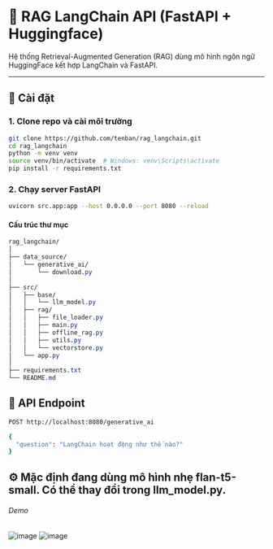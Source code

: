 # 🧠 RAG LangChain API (FastAPI + Huggingface)

Hệ thống Retrieval-Augmented Generation (RAG) dùng mô hình ngôn ngữ HuggingFace kết hợp LangChain và FastAPI.

---

## 🚀 Cài đặt

### 1. Clone repo và cài môi trường

```bash
git clone https://github.com/tenban/rag_langchain.git
cd rag_langchain
python -m venv venv
source venv/bin/activate  # Windows: venv\Scripts\activate
pip install -r requirements.txt
```
### 2. Chạy server FastAPI
```bash
uvicorn src.app:app --host 0.0.0.0 --port 8080 --reload
```
#### Cấu trúc thư mục
```css
rag_langchain/
│
├── data_source/
│   └── generative_ai/
│       └── download.py
│
├── src/
│   ├── base/
│   │   └── llm_model.py
│   ├── rag/
│   │   ├── file_loader.py
│   │   ├── main.py
│   │   ├── offline_rag.py
│   │   ├── utils.py
│   │   └── vectorstore.py
│   └── app.py
│
├── requirements.txt
└── README.md
```
## 📡 API Endpoint
```bash
POST http://localhost:8080/generative_ai

{
  "question": "LangChain hoạt động như thế nào?"
}
```
## ⚙️ Mặc định đang dùng mô hình nhẹ flan-t5-small. Có thể thay đổi trong llm_model.py.


###### Demo
![image](https://github.com/user-attachments/assets/0bbbd251-18ad-4306-85e1-306d40364562) ![image](https://github.com/user-attachments/assets/52ee9855-e9be-41c5-b452-151e276b7916)


